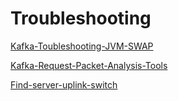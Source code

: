 # Troubleshooting


[Kafka-Toubleshooting-JVM-SWAP](Kafka-Toubleshooting-JVM-SWAP/Kafka-Toubleshooting-JVM-SWAP.md)

[Kafka-Request-Packet-Analysis-Tools](Kafka-Request-Packet-Analysis-Tools/Kafka-Request-Packet-Analysis-Tools.md)

[Find-server-uplink-switch](Find-server-uplink-switch/Find-server-uplink-switch.md)
